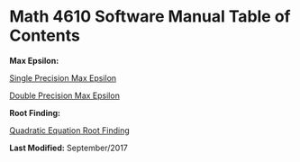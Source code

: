 # Math 4610 Software Manual Table of Contents

**Max Epsilon:**

   [Single Precision Max Epsilon](https://github.com/Shichimenchou/math4610/blob/master/HW1/HW1-123/smaceps.md)
   
   [Double Precision Max Epsilon](https://github.com/Shichimenchou/math4610/blob/master/HW1/HW1-123/dmaceps.md)


**Root Finding:**

   [Quadratic Equation Root Finding](https://github.com/Shichimenchou/math4610/blob/master/HW1/HW1-7/rootFinder.md)



**Last Modified:** September/2017
